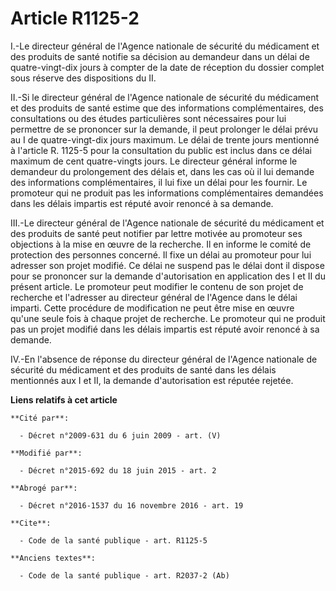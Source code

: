 # Article R1125-2

I.-Le directeur général de l'Agence nationale de sécurité du médicament et des produits de santé notifie sa décision au
demandeur dans un délai de quatre-vingt-dix jours à compter de la date de réception du dossier complet sous réserve des
dispositions du II. 

II.-Si le directeur général de l'Agence nationale de sécurité du médicament et des produits de santé estime que des
informations complémentaires, des consultations ou des études particulières sont nécessaires pour lui permettre de se
prononcer sur la demande, il peut prolonger le délai prévu au I de quatre-vingt-dix jours maximum. Le délai de trente jours
mentionné à l'article R. 1125-5 pour la consultation du public est inclus dans ce délai maximum de cent quatre-vingts jours.
Le directeur général informe le demandeur du prolongement des délais et, dans les cas où il lui demande des informations
complémentaires, il lui fixe un délai pour les fournir. Le promoteur qui ne produit pas les informations complémentaires
demandées dans les délais impartis est réputé avoir renoncé à sa demande. 

III.-Le directeur général de l'Agence nationale de sécurité du médicament et des produits de santé peut notifier par lettre
motivée au promoteur ses objections à la mise en œuvre de la recherche. Il en informe le comité de protection des personnes
concerné. Il fixe un délai au promoteur pour lui adresser son projet modifié. Ce délai ne suspend pas le délai dont il
dispose pour se prononcer sur la demande d'autorisation en application des I et II du présent article. Le promoteur peut
modifier le contenu de son projet de recherche et l'adresser au directeur général de l'Agence dans le délai imparti. Cette
procédure de modification ne peut être mise en œuvre qu'une seule fois à chaque projet de recherche. Le promoteur qui ne
produit pas un projet modifié dans les délais impartis est réputé avoir renoncé à sa demande. 

IV.-En l'absence de réponse du directeur général de l'Agence nationale de sécurité du médicament et des produits de santé
dans les délais mentionnés aux I et II, la demande d'autorisation est réputée rejetée.

**Liens relatifs à cet article**

	**Cité par**:

	  - Décret n°2009-631 du 6 juin 2009 - art. (V)

	**Modifié par**:

	  - Décret n°2015-692 du 18 juin 2015 - art. 2

	**Abrogé par**:

	  - Décret n°2016-1537 du 16 novembre 2016 - art. 19

	**Cite**:

	  - Code de la santé publique - art. R1125-5

	**Anciens textes**:

	  - Code de la santé publique - art. R2037-2 (Ab)
